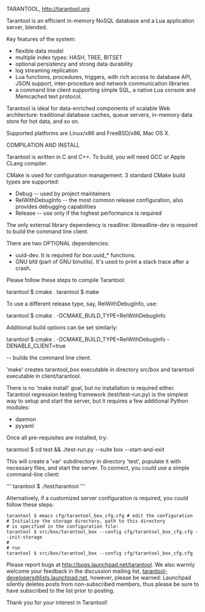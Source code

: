 TARANTOOL, http://tarantool.org

Tarantool is an efficient in-memory NoSQL database and a
Lua application server, blended.

Key features of the system:
 * flexible data model
 * multiple index types: HASH, TREE, BITSET
 * optional persistency and strong data durability
 * log streaming replication
 * Lua functions, procedures, triggers, with
   rich access to database API, JSON support,
   inter-procedure and network communication libraries
 * a command line client supporting simple SQL,
   a native Lua console and Memcached text protocol.

Tarantool is ideal for data-enriched components of 
scalable Web architecture: traditional database caches, queue
servers, in-memory data store for hot data, and so on.

Supported platforms are Linux/x86 and FreeBSD/x86, Mac OS X.

COMPILATION AND INSTALL

Tarantool is written in C and C++.
To build, you will need GCC or Apple CLang compiler.

CMake is used for configuration management.
3 standard CMake build types are supported:
 * Debug -- used by project maintainers
 * RelWithDebugInfo -- the most common release configuration,
 also provides debugging capabilities
 * Release -- use only if the highest performance is required

The only external library dependency is readline: libreadline-dev
is required to build the command line client.

There are two OPTIONAL dependencies: 
- uuid-dev. It is required for box.uuid_* functions.
- GNU bfd (part of GNU binutils). It's used to print 
a stack trace after a crash.

Please follow these steps to compile Tarantool:

tarantool $ cmake .
tarantool $ make

To use a different release type, say, RelWithDebugInfo, use:

tarantool $ cmake . -DCMAKE_BUILD_TYPE=RelWithDebugInfo

Additional build options can be set similarly:

tarantool $ cmake . -DCMAKE_BUILD_TYPE=RelWithDebugInfo -DENABLE_CLIENT=true

-- builds the command line client.

'make' creates tarantool_box executable in directory
src/box and tarantool executable in client/tarantool.

There is no 'make install' goal, but no installation
is required either.
Tarantool regression testing framework (test/test-run.py) is the
simplest way to setup and start the server, but it requires a few
additional Python modules:
 * daemon
 * pyyaml

Once all pre-requisites are installed, try:

tarantool $ cd test && ./test-run.py --suite box --start-and-exit

This will create a 'var' subdirectory in directory 'test',
populate it with necessary files, and
start the server. To connect, you could use
a simple command-line client:

'''
tarantool $ ./test/tarantool
'''

Alternatively, if a customized server configuration is required,
you could follow these steps:

```
tarantool $ emacs cfg/tarantool_box_cfg.cfg # edit the configuration
# Initialize the storage directory, path to this directory
# is specified in the configuration file:
tarantool $ src/box/tarantool_box --config cfg/tarantool_box_cfg.cfg --init-storage
#
# run
tarantool $ src/box/tarantool_box --config cfg/tarantool_box_cfg.cfg
```

Please report bugs at http://bugs.launchpad.net/tarantool.
We also warmly welcome your feedback in the discussion mailing
list, tarantool-developers@lists.launchpad.net, however, please be
warned: Launchpad silently deletes posts from non-subscribed
members, thus please be sure to have subscribed to the list prior
to posting.

Thank you for your interest in Tarantool!

